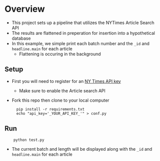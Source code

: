 # Overview
- This project sets up a pipeline that utilizes the NYTimes Article Search API
- The results are flattened in preperation for insertion into a hypothetical database
- In this example, we simple print each batch number and the `_id` and `headline.main` for each article
    - Flattening is occuring in the background

## Setup
- First you will need to register for an [NY Times API key](https://developer.nytimes.com/get-started)
    - Make sure to enable the Article search API
- Fork this repo then clone to your local computer

        pip install -r requirements.txt
        echo "api_key='_YOUR_API_KEY_'" > conf.py
## Run
        python test.py
- The current batch and length will be displayed along with the `_id` and `headline.main` for each article 
